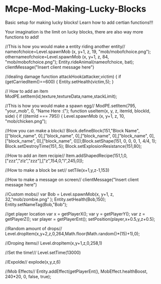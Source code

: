 # Mcpe-Mod-Making-Lucky-Blocks
Basic setup for making lucky blocks!
Learn how to add certian functions!!!

Your imagination is the limit on lucky blocks, there are also way more functions to add!

//This is how you would make a entity riding another entity//
nameofchoice=Level.spawnMob (x, y+1, z, 19, "mob/mobofchoice.png");
othernameofchoice=Level.spawnMob (x, y+1, z, 84, "mob/mobofchoice.png");
Entity.rideAnimal(nameofchoice, bat);
clientMessage("Insert client message here")

//dealing damage
function attackHook(attacker,victim)
{
if (getCarriedItem()==600) 
{
Entity.setHealth(victim,5);
}

// How to add an item
ModPE.setItem(id,texture,textureData,name,stackLimit);

//This is how you would make a spawn egg//
ModPE.setItem(795, "your_mob", 0, "Name Here :(");
function useItem(x, y, z, itemId, blockId, side) 
{
if ((itemId === 795)) 
{
Level.spawnMob (x, y+1, z, 10, "mob/chicken.png");

//How you can make a block//
Block.defineBlock(151,"Block Name",[["block_name", 0],["block_name", 0],["block_name", 0],["block_name", 0],["block_name", 0],["block_name", 0]]);Block.setShape(151, 0, 0, 0, 1, 4/4, 1); Block.setDestroyTime(151,.5);
Block.setExplosionResistance(151,80);

//How to add an item recipie//
Item.addShapedRecipe(151,1,0,["zzz","zlz","zzz"],["z",154,0,"l",245,0]);

//How to make a block be set//
setTile(x+1,y,z-1,153)

//How to make a message on screen//
clientMessage("Insert client message here")


//Custom mobs//
var Bob = Level.spawnMob(x, y+1, z, 32,"mob/zombie.png" );
Entity.setHealth(Bob,150);
Entity.setNameTag(Bob,"Bob");


//get player location
var x = getPlayerX();
var y = getPlayerY();
var z = getPlayerZ();
var  player = getPlayerEnt();
setPosition(player,x+0.5,y,z+0.5);

//Random amount of drops//
Level.dropItem(x,y+2,z,0,264,Math.floor(Math.random()*(15)+1),0);

//Droping items//
Level.dropItem(x,y+1,z,0,258,1)

//Set the time!//
Level.setTime(13000)

//Expolde//
explode(x,y,z,6)

//Mob Effects//
Entity.addEffect(getPlayerEnt(), MobEffect.healthBoost, 240*20, 0, false, true);
